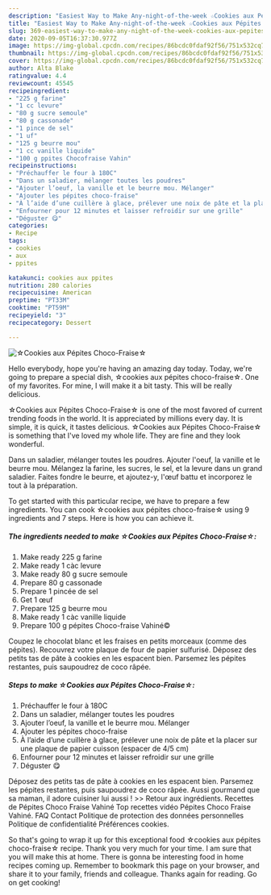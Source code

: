 ```yaml
---
description: "Easiest Way to Make Any-night-of-the-week ☆Cookies aux Pépites Choco-Fraise☆"
title: "Easiest Way to Make Any-night-of-the-week ☆Cookies aux Pépites Choco-Fraise☆"
slug: 369-easiest-way-to-make-any-night-of-the-week-cookies-aux-pepites-choco-fraise
date: 2020-09-05T16:37:30.977Z
image: https://img-global.cpcdn.com/recipes/86bcdc0fdaf92f56/751x532cq70/☆cookies-aux-pepites-choco-fraise☆-photo-principale-de-la-recette.jpg
thumbnail: https://img-global.cpcdn.com/recipes/86bcdc0fdaf92f56/751x532cq70/☆cookies-aux-pepites-choco-fraise☆-photo-principale-de-la-recette.jpg
cover: https://img-global.cpcdn.com/recipes/86bcdc0fdaf92f56/751x532cq70/☆cookies-aux-pepites-choco-fraise☆-photo-principale-de-la-recette.jpg
author: Alta Blake
ratingvalue: 4.4
reviewcount: 45545
recipeingredient:
- "225 g farine"
- "1 cc levure"
- "80 g sucre semoule"
- "80 g cassonade"
- "1 pince de sel"
- "1 uf"
- "125 g beurre mou"
- "1 cc vanille liquide"
- "100 g ppites Chocofraise Vahin"
recipeinstructions:
- "Préchauffer le four à 180C"
- "Dans un saladier, mélanger toutes les poudres"
- "Ajouter l’oeuf, la vanille et le beurre mou. Mélanger"
- "Ajouter les pépites choco-fraise"
- "À l’aide d’une cuillère à glace, prélever une noix de pâte et la placer sur une plaque de papier cuisson (espacer de 4/5 cm)"
- "Enfourner pour 12 minutes et laisser refroidir sur une grille"
- "Déguster 😋"
categories:
- Recipe
tags:
- cookies
- aux
- ppites

katakunci: cookies aux ppites 
nutrition: 280 calories
recipecuisine: American
preptime: "PT33M"
cooktime: "PT59M"
recipeyield: "3"
recipecategory: Dessert

---
```



![☆Cookies aux Pépites Choco-Fraise☆](https://img-global.cpcdn.com/recipes/86bcdc0fdaf92f56/751x532cq70/☆cookies-aux-pepites-choco-fraise☆-photo-principale-de-la-recette.jpg)

Hello everybody, hope you're having an amazing day today. Today, we're going to prepare a special dish, ☆cookies aux pépites choco-fraise☆. One of my favorites. For mine, I will make it a bit tasty. This will be really delicious.

☆Cookies aux Pépites Choco-Fraise☆ is one of the most favored of current trending foods in the world. It is appreciated by millions every day. It is simple, it is quick, it tastes delicious. ☆Cookies aux Pépites Choco-Fraise☆ is something that I've loved my whole life. They are fine and they look wonderful.

Dans un saladier, mélanger toutes les poudres. Ajouter l&#39;oeuf, la vanille et le beurre mou. Mélangez la farine, les sucres, le sel, et la levure dans un grand saladier. Faites fondre le beurre, et ajoutez-y, l&#39;œuf battu et incorporez le tout à la préparation.


To get started with this particular recipe, we have to prepare a few ingredients. You can cook ☆cookies aux pépites choco-fraise☆ using 9 ingredients and 7 steps. Here is how you can achieve it.

<!--inarticleads1-->

##### The ingredients needed to make ☆Cookies aux Pépites Choco-Fraise☆:

1. Make ready 225 g farine
1. Make ready 1 càc levure
1. Make ready 80 g sucre semoule
1. Prepare 80 g cassonade
1. Prepare 1 pincée de sel
1. Get 1 œuf
1. Prepare 125 g beurre mou
1. Make ready 1 càc vanille liquide
1. Prepare 100 g pépites Choco-fraise Vahiné©


Coupez le chocolat blanc et les fraises en petits morceaux (comme des pépites). Recouvrez votre plaque de four de papier sulfurisé. Déposez des petits tas de pâte à cookies en les espacent bien. Parsemez les pépites restantes, puis saupoudrez de coco râpée. 

<!--inarticleads2-->

##### Steps to make ☆Cookies aux Pépites Choco-Fraise☆:

1. Préchauffer le four à 180C
1. Dans un saladier, mélanger toutes les poudres
1. Ajouter l’oeuf, la vanille et le beurre mou. Mélanger
1. Ajouter les pépites choco-fraise
1. À l’aide d’une cuillère à glace, prélever une noix de pâte et la placer sur une plaque de papier cuisson (espacer de 4/5 cm)
1. Enfourner pour 12 minutes et laisser refroidir sur une grille
1. Déguster 😋


Déposez des petits tas de pâte à cookies en les espacent bien. Parsemez les pépites restantes, puis saupoudrez de coco râpée. Aussi gourmand que sa maman, il adore cuisiner lui aussi ! &gt;&gt; Retour aux ingrédients. Recettes de Pépites Choco Fraise Vahiné Top recettes vidéo Pépites Choco Fraise Vahiné. FAQ Contact Politique de protection des données personnelles Politique de confidentialité Préférences cookies. 

So that's going to wrap it up for this exceptional food ☆cookies aux pépites choco-fraise☆ recipe. Thank you very much for your time. I am sure that you will make this at home. There is gonna be interesting food in home recipes coming up. Remember to bookmark this page on your browser, and share it to your family, friends and colleague. Thanks again for reading. Go on get cooking!
